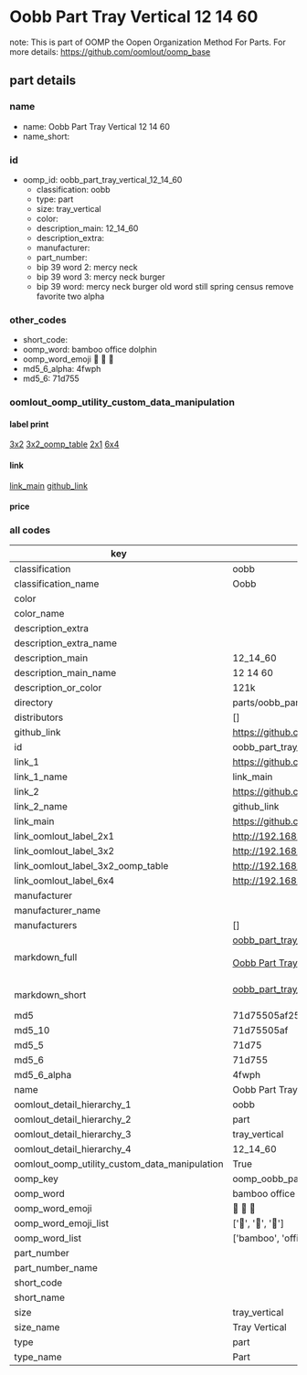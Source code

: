 # Oobb Part Tray Vertical 12 14 60  

note: This is part of OOMP the Oopen Organization Method For Parts. For more details: https://github.com/oomlout/oomp_base

##  part details





### name
* name: Oobb Part Tray Vertical 12 14 60
* name_short: 
### id
* oomp_id: oobb_part_tray_vertical_12_14_60
  * classification: oobb
  * type: part
  * size: tray_vertical
  * color: 
  * description_main: 12_14_60
  * description_extra: 
  * manufacturer: 
  * part_number: 
  * bip 39 word 2: mercy neck
  * bip 39 word 3: mercy neck burger
  * bip 39 word: mercy neck burger old word still spring census remove favorite two alpha

### other_codes
* short_code: 
* oomp_word: bamboo office dolphin
* oomp_word_emoji :bamboo: :office: :dolphin:
* md5_6_alpha: 4fwph
* md5_6: 71d755






### oomlout_oomp_utility_custom_data_manipulation
#### label print
[3x2](http://192.168.1.245:1112/?label=oomp%204fwph)
[3x2_oomp_table](http://192.168.1.107:1112/?label=oomp%204fwph)
[2x1](http://192.168.1.242:1112/?label=oomp%204fwph)
[6x4](http://192.168.1.55:1112/?label=oomp%204fwph)    

#### link

[link_main](https://github.com/oomlout/oomlout_oomp_current_version_messy/tree/main/parts/oobb_part_tray_vertical_12_14_60) [github_link](https://github.com/oomlout/oomlout_oomp_part_src/tree/main/parts/oobb_part_tray_vertical_12_14_60)                             

#### price







### all codes 
| key | value |  
| --- | --- |  
| classification | oobb |  
| classification_name | Oobb |  
| color |  |  
| color_name |  |  
| description_extra |  |  
| description_extra_name |  |  
| description_main | 12_14_60 |  
| description_main_name | 12 14 60 |  
| description_or_color | 121k |  
| directory | parts/oobb_part_tray_vertical_12_14_60 |  
| distributors | [] |  
| github_link | https://github.com/oomlout/oomlout_oomp_part_src/tree/main/parts/oobb_part_tray_vertical_12_14_60 |  
| id | oobb_part_tray_vertical_12_14_60 |  
| link_1 | https://github.com/oomlout/oomlout_oomp_current_version_messy/tree/main/parts/oobb_part_tray_vertical_12_14_60 |  
| link_1_name | link_main |  
| link_2 | https://github.com/oomlout/oomlout_oomp_part_src/tree/main/parts/oobb_part_tray_vertical_12_14_60 |  
| link_2_name | github_link |  
| link_main | https://github.com/oomlout/oomlout_oomp_current_version_messy/tree/main/parts/oobb_part_tray_vertical_12_14_60 |  
| link_oomlout_label_2x1 | http://192.168.1.242:1112/?label=oomp%204fwph |  
| link_oomlout_label_3x2 | http://192.168.1.245:1112/?label=oomp%204fwph |  
| link_oomlout_label_3x2_oomp_table | http://192.168.1.107:1112/?label=oomp%204fwph |  
| link_oomlout_label_6x4 | http://192.168.1.55:1112/?label=oomp%204fwph |  
| manufacturer |  |  
| manufacturer_name |  |  
| manufacturers | [] |  
| markdown_full | [oobb_part_tray_vertical_12_14_60](https://github.com/oomlout/oomlout_oomp_current_version_messy/tree/main/parts/oobb_part_tray_vertical_12_14_60)<br>[](https://github.com/oomlout/oomlout_oomp_current_version_messy/tree/main/parts/oobb_part_tray_vertical_12_14_60)<br>[Oobb Part Tray Vertical 12 14 60](https://github.com/oomlout/oomlout_oomp_current_version_messy/tree/main/parts/oobb_part_tray_vertical_12_14_60)<br><br> |  
| markdown_short | [oobb_part_tray_vertical_12_14_60](https://github.com/oomlout/oomlout_oomp_current_version_messy/tree/main/parts/oobb_part_tray_vertical_12_14_60)<br><br> |  
| md5 | 71d75505af255a67577eb9a03d64ec5a |  
| md5_10 | 71d75505af |  
| md5_5 | 71d75 |  
| md5_6 | 71d755 |  
| md5_6_alpha | 4fwph |  
| name | Oobb Part Tray Vertical 12 14 60 |  
| oomlout_detail_hierarchy_1 | oobb |  
| oomlout_detail_hierarchy_2 | part |  
| oomlout_detail_hierarchy_3 | tray_vertical |  
| oomlout_detail_hierarchy_4 | 12_14_60 |  
| oomlout_oomp_utility_custom_data_manipulation | True |  
| oomp_key | oomp_oobb_part_tray_vertical_12_14_60 |  
| oomp_word | bamboo office dolphin |  
| oomp_word_emoji | :bamboo: :office: :dolphin: |  
| oomp_word_emoji_list | [':bamboo:', ':office:', ':dolphin:'] |  
| oomp_word_list | ['bamboo', 'office', 'dolphin'] |  
| part_number |  |  
| part_number_name |  |  
| short_code |  |  
| short_name |  |  
| size | tray_vertical |  
| size_name | Tray Vertical |  
| type | part |  
| type_name | Part |  
